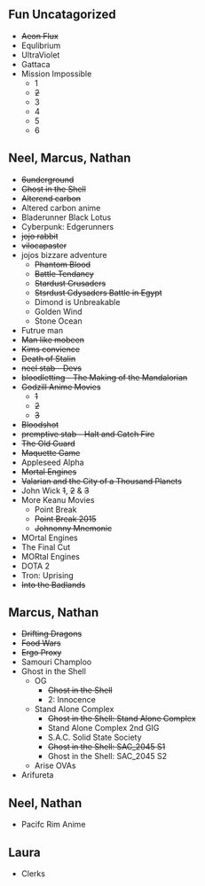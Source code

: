 Fun Uncatagorized
------------------

* ~~Aeon Flux~~
* Equlibrium
* UltraViolet
* Gattaca
* Mission Impossible
    * 1
    * ~~2~~
    * 3
    * 4
    * 5
    * 6


Neel, Marcus, Nathan
---------------------

* ~~6underground~~
* ~~Ghost in the Shell~~
* ~~Alterend carbon~~
* Altered carbon anime
* Bladerunner Black Lotus
* Cyberpunk: Edgerunners
* ~~jojo rabbit~~
* ~~vilocapaster~~
* jojos bizzare adventure
    * ~~Phantom Blood~~
    * ~~Battle Tendancy~~
    * ~~Stardust Crusaders~~
    * ~~Stsrdust Cdysaders Battle in Egypt~~
    * Dimond is Unbreakable
    * Golden Wind
    * Stone Ocean
* Futrue man
* ~~Man like mobeen~~
* ~~Kims convience~~
* ~~Death of Stalin~~
* ~~neel stab - Devs~~
* ~~bloodletting - The Making of the Mandalorian~~
* ~~Godzill Anime Movies~~
    * ~~1~~
    * ~~2~~
    * ~~3~~
* ~~Bloodshot~~
* ~~premptive stab - Halt and Catch Fire~~
* ~~The Old Guard~~
* ~~Maquette Game~~
* Appleseed Alpha
* ~~Mortal Engines~~
* ~~Valarian and the City of a Thousand Planets~~
* John Wick ~~1~~, ~~2~~ & ~~3~~
* More Keanu Movies
   * Point Break
   * ~~Point Break 2015~~
   * ~~Johnonny Mnemonic~~
* MOrtal Engines
* The Final Cut
* MORtal Engines
* DOTA 2
* Tron: Uprising
* ~~Into the Badlands~~


Marcus, Nathan
---------------
* ~~Drifting Dragons~~
* ~~Food Wars~~
* ~~Ergo Proxy~~
* Samouri Champloo
* Ghost in the Shell
    * OG
         * ~~Ghost in the Shell~~
         * 2: Innocence
    * Stand Alone Complex
         * ~~Ghost in the Shell: Stand Alone Complex~~
         * Stand Alone Complex 2nd GIG
         * S.A.C. Solid State Society
         * ~~Ghost in the Shell: SAC_2045 S1~~
         * Ghost in the Shell: SAC_2045 S2
    * Arise OVAs
* Arifureta

Neel, Nathan
------------
* Pacifc Rim Anime


Laura
------------
* Clerks

